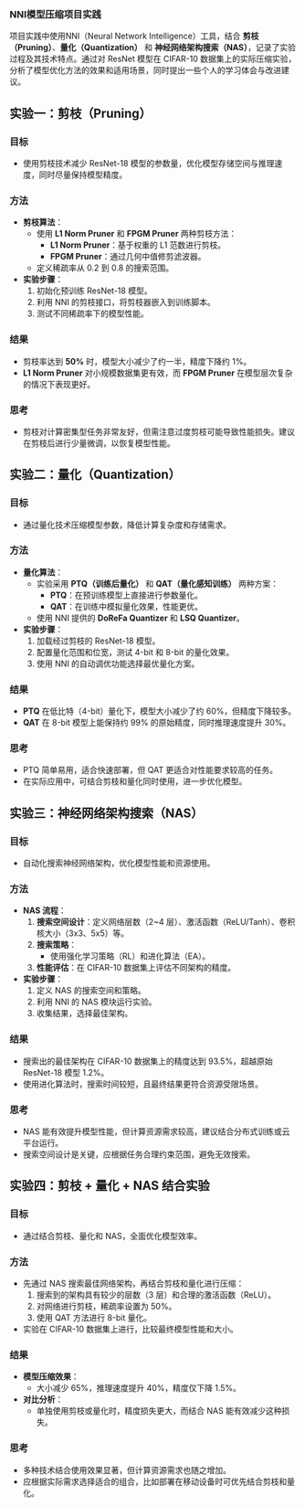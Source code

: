 ### NNI模型压缩项目实践

项目实践中使用NNI（Neural Network Intelligence）工具，结合 **剪枝（Pruning）**、**量化（Quantization）** 和 **神经网络架构搜索（NAS）**，记录了实验过程及其技术特点。通过对 ResNet 模型在 CIFAR-10 数据集上的实际压缩实验，分析了模型优化方法的效果和适用场景，同时提出一些个人的学习体会与改进建议。

## **实验一：剪枝（Pruning）**

### **目标**

- 使用剪枝技术减少 ResNet-18 模型的参数量，优化模型存储空间与推理速度，同时尽量保持模型精度。

### **方法**

- **剪枝算法**：
    - 使用 **L1 Norm Pruner** 和 **FPGM Pruner** 两种剪枝方法：
        - **L1 Norm Pruner**：基于权重的 L1 范数进行剪枝。
        - **FPGM Pruner**：通过几何中值修剪滤波器。
    - 定义稀疏率从 0.2 到 0.8 的搜索范围。
- **实验步骤**：
    1. 初始化预训练 ResNet-18 模型。
    2. 利用 NNI 的剪枝接口，将剪枝器嵌入到训练脚本。
    3. 测试不同稀疏率下的模型性能。

### **结果**

- 剪枝率达到 **50%** 时，模型大小减少了约一半，精度下降约 1%。
- **L1 Norm Pruner** 对小规模数据集更有效，而 **FPGM Pruner** 在模型层次复杂的情况下表现更好。

### **思考**

- 剪枝对计算密集型任务非常友好，但需注意过度剪枝可能导致性能损失。建议在剪枝后进行少量微调，以恢复模型性能。

## **实验二：量化（Quantization）**

### **目标**

- 通过量化技术压缩模型参数，降低计算复杂度和存储需求。

### **方法**

- **量化算法**：
    - 实验采用 **PTQ（训练后量化）** 和 **QAT（量化感知训练）** 两种方案：
        - **PTQ**：在预训练模型上直接进行参数量化。
        - **QAT**：在训练中模拟量化效果，性能更优。
    - 使用 NNI 提供的 **DoReFa Quantizer** 和 **LSQ Quantizer**。
- **实验步骤**：
    1. 加载经过剪枝的 ResNet-18 模型。
    2. 配置量化范围和位宽，测试 4-bit 和 8-bit 的量化效果。
    3. 使用 NNI 的自动调优功能选择最优量化方案。

### **结果**

- **PTQ** 在低比特（4-bit）量化下，模型大小减少了约 60%，但精度下降较多。
- **QAT** 在 8-bit 模型上能保持约 99% 的原始精度，同时推理速度提升 30%。

### **思考**

- PTQ 简单易用，适合快速部署，但 QAT 更适合对性能要求较高的任务。
- 在实际应用中，可结合剪枝和量化同时使用，进一步优化模型。

## **实验三：神经网络架构搜索（NAS）**

### **目标**

- 自动化搜索神经网络架构，优化模型性能和资源使用。

### **方法**

- **NAS 流程**：
    1. **搜索空间设计**：定义网络层数（2~4 层）、激活函数（ReLU/Tanh）、卷积核大小（3x3、5x5）等。
    2. **搜索策略**：
        - 使用强化学习策略（RL）和进化算法（EA）。
    3. **性能评估**：在 CIFAR-10 数据集上评估不同架构的精度。
- **实验步骤**：
    1. 定义 NAS 的搜索空间和策略。
    2. 利用 NNI 的 NAS 模块运行实验。
    3. 收集结果，选择最佳架构。

### **结果**

- 搜索出的最佳架构在 CIFAR-10 数据集上的精度达到 93.5%，超越原始 ResNet-18 模型 1.2%。
- 使用进化算法时，搜索时间较短，且最终结果更符合资源受限场景。

### **思考**

- NAS 能有效提升模型性能，但计算资源需求较高，建议结合分布式训练或云平台运行。
- 搜索空间设计是关键，应根据任务合理约束范围，避免无效搜索。

## **实验四：剪枝 + 量化 + NAS 结合实验**

### **目标**

- 通过结合剪枝、量化和 NAS，全面优化模型效率。

### **方法**

- 先通过 NAS 搜索最佳网络架构，再结合剪枝和量化进行压缩：
    1. 搜索到的架构具有较少的层数（3 层）和合理的激活函数（ReLU）。
    2. 对网络进行剪枝，稀疏率设置为 50%。
    3. 使用 QAT 方法进行 8-bit 量化。
- 实验在 CIFAR-10 数据集上进行，比较最终模型性能和大小。

### **结果**

- **模型压缩效果**：
    - 大小减少 65%，推理速度提升 40%，精度仅下降 1.5%。
- **对比分析**：
    - 单独使用剪枝或量化时，精度损失更大，而结合 NAS 能有效减少这种损失。

### **思考**

- 多种技术结合使用效果显著，但计算资源需求也随之增加。
- 应根据实际需求选择适合的组合，比如部署在移动设备时可优先结合剪枝和量化。
